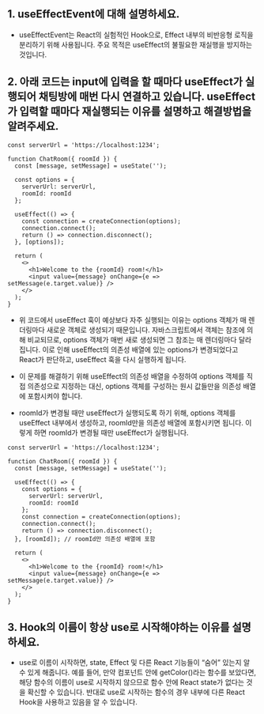 ## 1. useEffectEvent에 대해 설명하세요.
- useEffectEvent는 React의 실험적인 Hook으로, Effect 내부의 비반응형 로직을 분리하기 위해 사용됩니다. 주요 목적은 useEffect의 불필요한 재실행을 방지하는 것입니다.

## 2. 아래 코드는 input에 입력을 할 때마다 useEffect가 실행되어 채팅방에 매번 다시 연결하고 있습니다. useEffect가 입력할 때마다 재실행되는 이유를 설명하고 해결방법을 알려주세요. 

```
const serverUrl = 'https://localhost:1234';

function ChatRoom({ roomId }) {
  const [message, setMessage] = useState('');

  const options = {
    serverUrl: serverUrl,
    roomId: roomId
  };

  useEffect(() => {
    const connection = createConnection(options);
    connection.connect();
    return () => connection.disconnect();
  }, [options]);

  return (
    <>
      <h1>Welcome to the {roomId} room!</h1>
      <input value={message} onChange={e => setMessage(e.target.value)} />
    </>
  );
}
```

- 위 코드에서 useEffect 훅이 예상보다 자주 실행되는 이유는 options 객체가 매 렌더링마다 새로운 객체로 생성되기 때문입니다. 자바스크립트에서 객체는 참조에 의해 비교되므로, options 객체가 매번 새로 생성되면 그 참조는 매 렌더링마다 달라집니다. 이로 인해 useEffect의 의존성 배열에 있는 options가 변경되었다고 React가 판단하고, useEffect 훅을 다시 실행하게 됩니다.

- 이 문제를 해결하기 위해 useEffect의 의존성 배열을 수정하여 options 객체를 직접 의존성으로 지정하는 대신, options 객체를 구성하는 원시 값들만을 의존성 배열에 포함시켜야 합니다.

- roomId가 변경될 때만 useEffect가 실행되도록 하기 위해, options 객체를 useEffect 내부에서 생성하고, roomId만을 의존성 배열에 포함시키면 됩니다. 이렇게 하면 roomId가 변경될 때만 useEffect가 실행됩니다.

```
const serverUrl = 'https://localhost:1234';

function ChatRoom({ roomId }) {
  const [message, setMessage] = useState('');

  useEffect(() => {
    const options = {
      serverUrl: serverUrl,
      roomId: roomId
    };
    const connection = createConnection(options);
    connection.connect();
    return () => connection.disconnect();
  }, [roomId]); // roomId만 의존성 배열에 포함

  return (
    <>
      <h1>Welcome to the {roomId} room!</h1>
      <input value={message} onChange={e => setMessage(e.target.value)} />
    </>
  );
}

```

## 3. Hook의 이름이 항상 use로 시작해야하는 이유를 설명하세요.
- use로 이름이 시작하면, state, Effect 및 다른 React 기능들이 “숨어” 있는지 알 수 있게 해줍니다. 예를 들어, 만약 컴포넌트 안에 getColor()라는 함수를 보았다면, 해당 함수의 이름이 use로 시작하지 않으므로 함수 안에 React state가 없다는 것을 확신할 수 있습니다. 반대로 use로 시작하는 함수의 경우 내부에 다른 React Hook을 사용하고 있음을 알 수 있습니다.